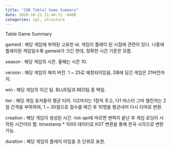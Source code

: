 ```yaml
---
title: "[DB Table] Game Summary"
date: 2020-10-21 21:44:21 -0400
categories: sql, structure
---
```


Table Game Summary

gameid : 해당 게임에 부여된 고유한 id. 게임이 플레이 된 시점에 관련이 있다. 나중에 플레이된 게임일수록 gameid가 크긴 한데, 정확한 시간 기준은 모름.

season : 해당 게임의 시즌. 올해는 시즌 10.

version : 해당 게임의 패치 버전. 1 ~ 25로 예정되어있음. DB에 담긴 게임은 21버전까지.

win : 해당 게임의 이긴 팀. BLUE팀과 RED팀 중 택일. 

tier  : 해당 게임 유저들의 평균 티어. 다2까지는 1점씩 주고, 다1 마스터 그마 챌린저는 2점 간격을 부여하여, 1 ~ 30점으로 점수를 매긴 후 10명을 평균내어 다시 티어로 변환.

creation : 해당 게임이 생성된 시간. riot-api에 따르면 밴픽이 끝난 후 게임 로딩이 시작된 시간이라 함. timestamp * 1000 데이터로 KST 변환을 통해 한국 시각으로 변환 가능.

duration : 해당 게임의 플레이 타임을 초 단위로 표현.
